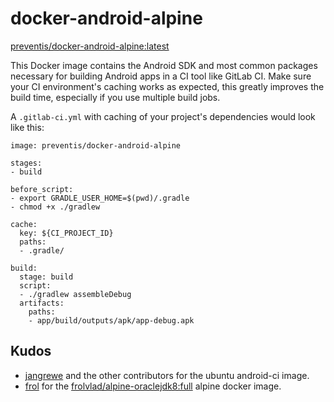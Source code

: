 # docker-android-alpine

[preventis/docker-android-alpine:latest](https://hub.docker.com/r/preventis/docker-android-alpine)

This Docker image contains the Android SDK and most common packages necessary for building Android apps in a CI tool like GitLab CI. Make sure your CI environment's caching works as expected, this greatly improves the build time, especially if you use multiple build jobs.

A `.gitlab-ci.yml` with caching of your project's dependencies would look like this:

```
image: preventis/docker-android-alpine

stages:
- build

before_script:
- export GRADLE_USER_HOME=$(pwd)/.gradle
- chmod +x ./gradlew

cache:
  key: ${CI_PROJECT_ID}
  paths:
  - .gradle/

build:
  stage: build
  script:
  - ./gradlew assembleDebug
  artifacts:
    paths:
    - app/build/outputs/apk/app-debug.apk
```

## Kudos

- [jangrewe](https://github.com/jangrewe) and the other contributors for the ubuntu android-ci image.
- [frol](https://github.com/frol) for the [frolvlad/alpine-oraclejdk8:full](https://github.com/frol/docker-alpine-oraclejdk8) alpine docker image.
